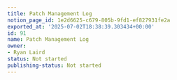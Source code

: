 ```yaml
---
title: Patch Management Log
notion_page_id: 1e2d6625-c679-805b-9fd1-ef827931fe2a
exported_at: '2025-07-02T18:38:39.303434+00:00'
id: 91
name: Patch Management Log
owner:
- Ryan Laird
status: Not started
publishing-status: Not started
---
```



